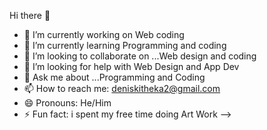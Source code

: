 Hi there 👋





- 🔭 I’m currently working on Web coding 
- 🌱 I’m currently learning Programming and coding 
- 👯 I’m looking to collaborate on ...Web design and coding 
- 🤔 I’m looking for help with Web Design and App Dev 
- 💬 Ask me about ...Programming and Coding 
- 📫 How to reach me: deniskitheka2@gmail.com
- 😄 Pronouns: He/Him
- ⚡ Fun fact: i spent my free time doing Art Work 
-->
